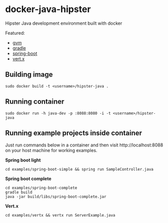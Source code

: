 docker-java-hipster
===================

Hipster Java development environment built with docker

Featured:
- [gvm](http://gvmtool.net/)
- [gradle](http://www.gradle.org/)
- [spring-boot](http://projects.spring.io/spring-boot/)
- [vert.x](http://vertx.io/)

Building image
--------------

```
sudo docker build -t <username>/hipster-java .
```

Running container
-----------------

```
sudo docker run -h java-dev -p :8088:8080 -i -t <username>/hipster-java
```

Running example projects inside container
----------------

Just run commands below in a container and then visit http://localhost:8088 on your host machine for working examples.

**Spring boot light**

```
cd examples/spring-boot-simple && spring run SampleController.java
```

**Spring boot complete**

```
cd examples/spring-boot-complete
gradle build
java -jar build/libs/spring-boot-complete.jar
```

**Vert.x**
```
cd examples/vertx && vertx run ServerExample.java
```
